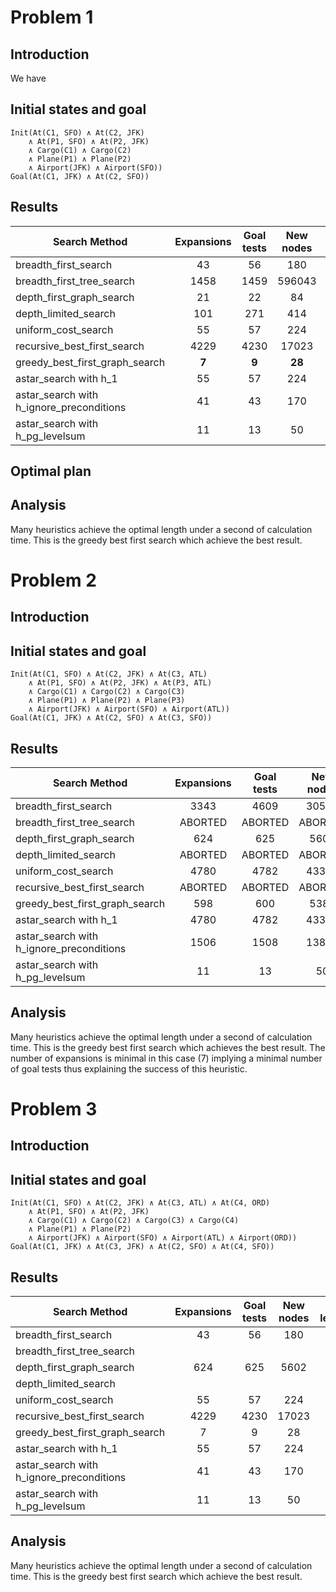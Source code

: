 
# Problem 1

## Introduction

We have 

## Initial states and goal
```
Init(At(C1, SFO) ∧ At(C2, JFK) 
	∧ At(P1, SFO) ∧ At(P2, JFK) 
	∧ Cargo(C1) ∧ Cargo(C2) 
	∧ Plane(P1) ∧ Plane(P2)
	∧ Airport(JFK) ∧ Airport(SFO))
Goal(At(C1, JFK) ∧ At(C2, SFO))
```

## Results

| Search Method                            | Expansions    | Goal tests | New nodes | Plan length | Time spent  |
| -----------------------------------------|:-------------:|:----------:|:---------:|:-----------:| -----------:|
| breadth_first_search                     |  43           | 56         | 180       | **6**       | 0.039       |
| breadth_first_tree_search                |  1458         | 1459       | 596043    | **6**       | 1.152       | 
| depth_first_graph_search                 |  21           | 22         | 84        | 20          | 0.016       |
| depth_limited_search                     |  101          | 271        | 414       | 50          | 0.126       |
| uniform_cost_search                      |  55           | 57         | 224       | **6**       | 0.051       |
| recursive_best_first_search              |  4229         | 4230       | 17023     | **6**       | 3.276       |
| greedy_best_first_graph_search           |  **7**        | **9**      | **28**    | **6**       | **0.005**   |
| astar_search with h_1                    |  55           | 57         | 224       | **6**       | 0.054       |
| astar_search with h_ignore_preconditions |  41           | 43         | 170       | **6**       | 0.081       |
| astar_search with h_pg_levelsum          |  11           | 13         | 50        | **6**       | 2.122       |

## Optimal plan


## Analysis

Many heuristics achieve the optimal length under a second of calculation time. This is the greedy best first search which achieve the best result.


# Problem 2

## Introduction

## Initial states and goal
```
Init(At(C1, SFO) ∧ At(C2, JFK) ∧ At(C3, ATL) 
	∧ At(P1, SFO) ∧ At(P2, JFK) ∧ At(P3, ATL) 
	∧ Cargo(C1) ∧ Cargo(C2) ∧ Cargo(C3)
	∧ Plane(P1) ∧ Plane(P2) ∧ Plane(P3)
	∧ Airport(JFK) ∧ Airport(SFO) ∧ Airport(ATL))
Goal(At(C1, JFK) ∧ At(C2, SFO) ∧ At(C3, SFO))
```

## Results

| Search Method                            | Expansions    | Goal tests | New nodes | Plan length | Time spent  |
| -----------------------------------------|:-------------:|:----------:|:---------:|:-----------:| -----------:|
| breadth_first_search                     |  3343         | 4609       | 30509     | 9           | 16.962      |
| breadth_first_tree_search                |  ABORTED      | ABORTED    | ABORTED   | ABORTED     | ABORTED     | 
| depth_first_graph_search                 |  624          | 625        | 5602      | 619         | 4.029       |
| depth_limited_search                     |  ABORTED      | ABORTED    | ABORTED   | ABORTED     | ABORTED     |
| uniform_cost_search                      |  4780         | 4782       | 43381     | 9           | 52.526      |
| recursive_best_first_search              |  ABORTED      | ABORTED    | ABORTED   | ABORTED     | ABORTED     |
| greedy_best_first_graph_search           |  598          | 600        | 5382      | 17          | 3.982       |
| astar_search with h_1                    |  4780         | 4782       | 43381     | 9           | 52.049      |
| astar_search with h_ignore_preconditions |  1506         | 1508       | 13820     | 9           | 16.628      |
| astar_search with h_pg_levelsum          |  11           | 13         | 50        | 6           | 2.122       |

## Analysis

Many heuristics achieve the optimal length under a second of calculation time. This is the greedy best first search which achieves the best result. The number of expansions is minimal in this case (7) implying a minimal number of goal tests thus explaining the success of this heuristic.

# Problem 3

## Introduction

## Initial states and goal
```
Init(At(C1, SFO) ∧ At(C2, JFK) ∧ At(C3, ATL) ∧ At(C4, ORD) 
	∧ At(P1, SFO) ∧ At(P2, JFK) 
	∧ Cargo(C1) ∧ Cargo(C2) ∧ Cargo(C3) ∧ Cargo(C4)
	∧ Plane(P1) ∧ Plane(P2)
	∧ Airport(JFK) ∧ Airport(SFO) ∧ Airport(ATL) ∧ Airport(ORD))
Goal(At(C1, JFK) ∧ At(C3, JFK) ∧ At(C2, SFO) ∧ At(C4, SFO))
```

## Results

| Search Method                            | Expansions    | Goal tests | New nodes | Plan length | Time spent  |
| -----------------------------------------|:-------------:|:----------:|:---------:|:-----------:| -----------:|
| breadth_first_search                     |  43           | 56         | 180       | 6           | 0.039       |
| breadth_first_tree_search                |               |            |           |             | TIMEOUT     | 
| depth_first_graph_search                 |  624          | 625        | 5602      | 619         | 3.923       |
| depth_limited_search                     |               |            |           |             | TIMEOUT     |
| uniform_cost_search                      |  55           | 57         | 224       | 6           | 0.051       |
| recursive_best_first_search              |  4229         | 4230       | 17023     | 6           | 3.276       |
| greedy_best_first_graph_search           |  7            | 9          | 28        | 6           | 0.005       |
| astar_search with h_1                    |  55           | 57         | 224       | 6           | 0.054       |
| astar_search with h_ignore_preconditions |  41           | 43         | 170       | 6           | 0.081       |
| astar_search with h_pg_levelsum          |  11           | 13         | 50        | 6           | 2.122       |

## Analysis

Many heuristics achieve the optimal length under a second of calculation time. This is the greedy best first search which achieve the best result.

